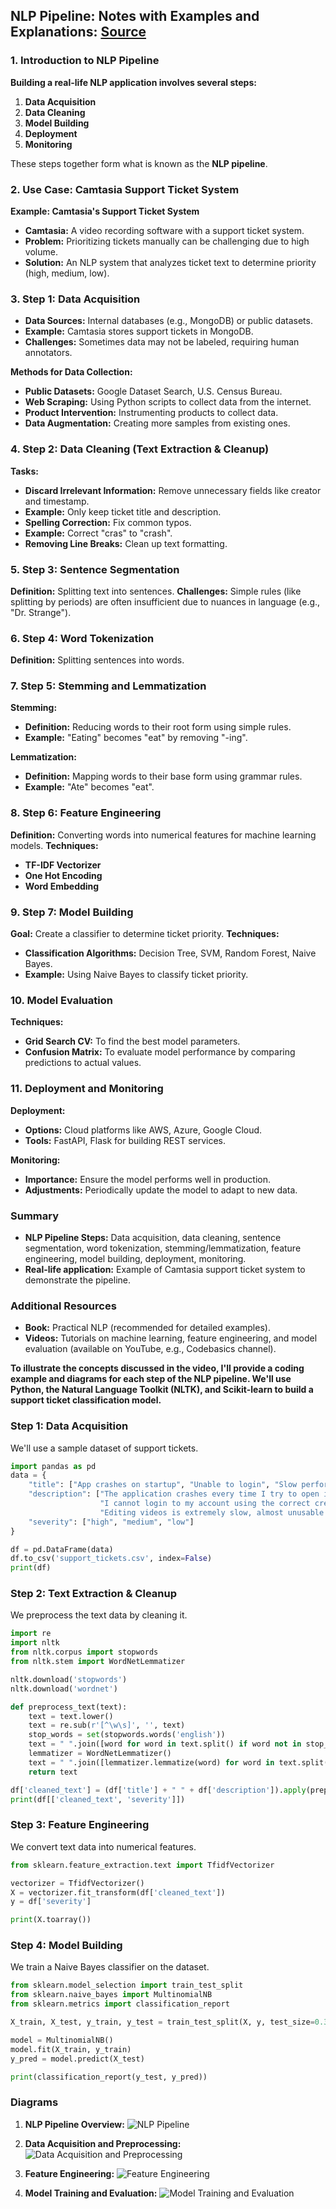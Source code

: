 ## NLP Pipeline: Notes with Examples and Explanations: [Source](https://www.youtube.com/watch?v=S3EId9uatxI&list=PLeo1K3hjS3uuvuAXhYjV2lMEShq2UYSwX&index=8)

### 1. Introduction to NLP Pipeline
**Building a real-life NLP application involves several steps:**
1. **Data Acquisition**
2. **Data Cleaning**
3. **Model Building**
4. **Deployment**
5. **Monitoring**

These steps together form what is known as the **NLP pipeline**.

### 2. Use Case: Camtasia Support Ticket System
**Example: Camtasia's Support Ticket System**
- **Camtasia:** A video recording software with a support ticket system.
- **Problem:** Prioritizing tickets manually can be challenging due to high volume.
- **Solution:** An NLP system that analyzes ticket text to determine priority (high, medium, low).

### 3. Step 1: Data Acquisition
- **Data Sources:** Internal databases (e.g., MongoDB) or public datasets.
- **Example:** Camtasia stores support tickets in MongoDB.
- **Challenges:** Sometimes data may not be labeled, requiring human annotators.

**Methods for Data Collection:**
- **Public Datasets:** Google Dataset Search, U.S. Census Bureau.
- **Web Scraping:** Using Python scripts to collect data from the internet.
- **Product Intervention:** Instrumenting products to collect data.
- **Data Augmentation:** Creating more samples from existing ones.

### 4. Step 2: Data Cleaning (Text Extraction & Cleanup)
**Tasks:**
- **Discard Irrelevant Information:** Remove unnecessary fields like creator and timestamp.
- **Example:** Only keep ticket title and description.
- **Spelling Correction:** Fix common typos.
- **Example:** Correct "cras" to "crash".
- **Removing Line Breaks:** Clean up text formatting.

### 5. Step 3: Sentence Segmentation
**Definition:** Splitting text into sentences.
**Challenges:** Simple rules (like splitting by periods) are often insufficient due to nuances in language (e.g., "Dr. Strange").

### 6. Step 4: Word Tokenization
**Definition:** Splitting sentences into words.

### 7. Step 5: Stemming and Lemmatization
**Stemming:**
- **Definition:** Reducing words to their root form using simple rules.
- **Example:** "Eating" becomes "eat" by removing "-ing".

**Lemmatization:**
- **Definition:** Mapping words to their base form using grammar rules.
- **Example:** "Ate" becomes "eat".

### 8. Step 6: Feature Engineering
**Definition:** Converting words into numerical features for machine learning models.
**Techniques:**
- **TF-IDF Vectorizer**
- **One Hot Encoding**
- **Word Embedding**

### 9. Step 7: Model Building
**Goal:** Create a classifier to determine ticket priority.
**Techniques:**
- **Classification Algorithms:** Decision Tree, SVM, Random Forest, Naive Bayes.
- **Example:** Using Naive Bayes to classify ticket priority.

### 10. Model Evaluation
**Techniques:**
- **Grid Search CV:** To find the best model parameters.
- **Confusion Matrix:** To evaluate model performance by comparing predictions to actual values.

### 11. Deployment and Monitoring
**Deployment:**
- **Options:** Cloud platforms like AWS, Azure, Google Cloud.
- **Tools:** FastAPI, Flask for building REST services.

**Monitoring:**
- **Importance:** Ensure the model performs well in production.
- **Adjustments:** Periodically update the model to adapt to new data.

### Summary
- **NLP Pipeline Steps:** Data acquisition, data cleaning, sentence segmentation, word tokenization, stemming/lemmatization, feature engineering, model building, deployment, monitoring.
- **Real-life application:** Example of Camtasia support ticket system to demonstrate the pipeline.

### Additional Resources
- **Book:** Practical NLP (recommended for detailed examples).
- **Videos:** Tutorials on machine learning, feature engineering, and model evaluation (available on YouTube, e.g., Codebasics channel).


**To illustrate the concepts discussed in the video, I'll provide a coding example and diagrams for each step of the NLP pipeline. We'll use Python, the Natural Language Toolkit (NLTK), and Scikit-learn to build a support ticket classification model.**

### Step 1: Data Acquisition
We'll use a sample dataset of support tickets.

```python
import pandas as pd
data = {
    "title": ["App crashes on startup", "Unable to login", "Slow performance when editing"],
    "description": ["The application crashes every time I try to open it.", 
                    "I cannot login to my account using the correct credentials.", 
                    "Editing videos is extremely slow, almost unusable."],
    "severity": ["high", "medium", "low"]
}

df = pd.DataFrame(data)
df.to_csv('support_tickets.csv', index=False)
print(df)
```

### Step 2: Text Extraction & Cleanup
We preprocess the text data by cleaning it.

```python
import re
import nltk
from nltk.corpus import stopwords
from nltk.stem import WordNetLemmatizer

nltk.download('stopwords')
nltk.download('wordnet')

def preprocess_text(text):
    text = text.lower()
    text = re.sub(r'[^\w\s]', '', text)
    stop_words = set(stopwords.words('english'))
    text = " ".join([word for word in text.split() if word not in stop_words])
    lemmatizer = WordNetLemmatizer()
    text = " ".join([lemmatizer.lemmatize(word) for word in text.split()])
    return text

df['cleaned_text'] = (df['title'] + " " + df['description']).apply(preprocess_text)
print(df[['cleaned_text', 'severity']])
```

### Step 3: Feature Engineering
We convert text data into numerical features.

```python
from sklearn.feature_extraction.text import TfidfVectorizer

vectorizer = TfidfVectorizer()
X = vectorizer.fit_transform(df['cleaned_text'])
y = df['severity']

print(X.toarray())
```

### Step 4: Model Building
We train a Naive Bayes classifier on the dataset.

```python
from sklearn.model_selection import train_test_split
from sklearn.naive_bayes import MultinomialNB
from sklearn.metrics import classification_report

X_train, X_test, y_train, y_test = train_test_split(X, y, test_size=0.3, random_state=42)

model = MultinomialNB()
model.fit(X_train, y_train)
y_pred = model.predict(X_test)

print(classification_report(y_test, y_pred))
```

### Diagrams
1. **NLP Pipeline Overview:**
   ![NLP Pipeline](https://i.imgur.com/EkVdQyM.png)
   
2. **Data Acquisition and Preprocessing:**
   ![Data Acquisition and Preprocessing](https://i.imgur.com/jyO4cJK.png)
   
3. **Feature Engineering:**
   ![Feature Engineering](https://i.imgur.com/5yEcbOX.png)
   
4. **Model Training and Evaluation:**
   ![Model Training and Evaluation](https://i.imgur.com/Z5GvM5y.png)
